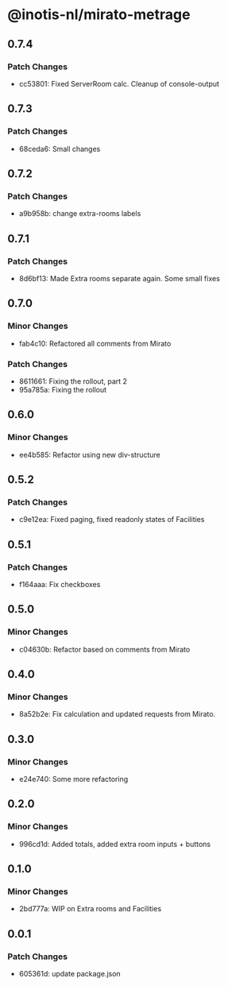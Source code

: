 # @inotis-nl/mirato-metrage

## 0.7.4

### Patch Changes

- cc53801: Fixed ServerRoom calc. Cleanup of console-output

## 0.7.3

### Patch Changes

- 68ceda6: Small changes

## 0.7.2

### Patch Changes

- a9b958b: change extra-rooms labels

## 0.7.1

### Patch Changes

- 8d6bf13: Made Extra rooms separate again. Some small fixes

## 0.7.0

### Minor Changes

- fab4c10: Refactored all comments from Mirato

### Patch Changes

- 8611661: Fixing the rollout, part 2
- 95a785a: Fixing the rollout

## 0.6.0

### Minor Changes

- ee4b585: Refactor using new div-structure

## 0.5.2

### Patch Changes

- c9e12ea: Fixed paging, fixed readonly states of Facilities

## 0.5.1

### Patch Changes

- f164aaa: Fix checkboxes

## 0.5.0

### Minor Changes

- c04630b: Refactor based on comments from Mirato

## 0.4.0

### Minor Changes

- 8a52b2e: Fix calculation and updated requests from Mirato.

## 0.3.0

### Minor Changes

- e24e740: Some more refactoring

## 0.2.0

### Minor Changes

- 996cd1d: Added totals, added extra room inputs + buttons

## 0.1.0

### Minor Changes

- 2bd777a: WIP on Extra rooms and Facilities

## 0.0.1

### Patch Changes

- 605361d: update package.json
